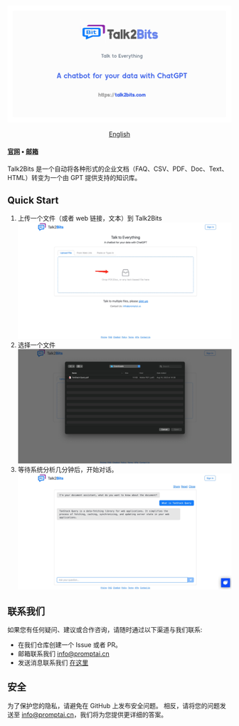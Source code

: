 ![](./image/main.png)

<p align="center">
  <a href="./README.md">English</a>
</p>

#### [官网](https://talk2bits.com) • [邮箱](mailto:info@promptai.us)

Talk2Bits 是一个自动将各种形式的企业文档（FAQ、CSV、PDF、Doc、Text、HTML）转变为一个由 GPT 提供支持的知识库。

## Quick Start

1. 上传一个文件（或者 web 链接，文本）到 Talk2Bits
   ![](./image/upload.png)
2. 选择一个文件
   ![](./image/select_file.png)
3. 等待系统分析几分钟后，开始对话。
   ![](./image/conversation.png)

## 联系我们

如果您有任何疑问、建议或合作咨询，请随时通过以下渠道与我们联系:

- 在我们仓库创建一个 Issue 或者 PR。
- 邮箱联系我们 info@promptai.cn
- 发送消息联系我们 [在这里](https://www.promptai.us/en/contact/)

## 安全

为了保护您的隐私，请避免在 GitHub 上发布安全问题。 相反，请将您的问题发送至 info@promptai.cn，我们将为您提供更详细的答案。
